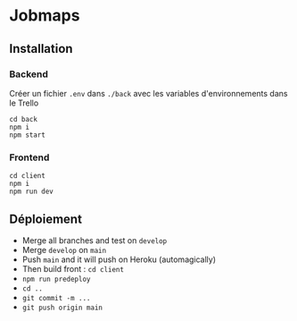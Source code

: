 # Jobmaps

## Installation

### Backend

Créer un fichier `.env` dans `./back` avec les variables d'environnements dans le Trello

```
cd back
npm i
npm start
```

### Frontend

```
cd client
npm i
npm run dev
```

## Déploiement

- Merge all branches and test on `develop`
- Merge `develop` on `main`
- Push `main` and it will push on Heroku (automagically)
- Then build front : `cd client`
- `npm run predeploy`
- `cd ..`
- `git commit -m ...`
- `git push origin main`
